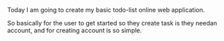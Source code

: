 Today I am going to create my basic todo-list online web application.

So basically for the user to get started so they create task is they needan account, and for creating account is so simple.

